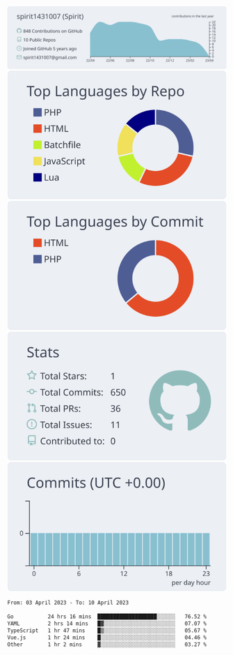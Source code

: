 [![](https://raw.githubusercontent.com/spirit1431007/spirit1431007/master/profile-summary-card-output/nord_bright/0-profile-details.svg)](https://git.io/spiritx)
[![](https://raw.githubusercontent.com/spirit1431007/spirit1431007/master/profile-summary-card-output/nord_bright/1-repos-per-language.svg)](https://git.io/spiritx) [![](https://raw.githubusercontent.com/spirit1431007/spirit1431007/master/profile-summary-card-output/nord_bright/2-most-commit-language.svg)](https://git.io/spiritx)
[![](https://raw.githubusercontent.com/spirit1431007/spirit1431007/master/profile-summary-card-output/nord_bright/3-stats.svg)](https://git.io/spiritx) [![](https://raw.githubusercontent.com/spirit1431007/spirit1431007/master/profile-summary-card-output/nord_bright/4-productive-time.svg)](https://git.io/spiritx)

<!--START_SECTION:waka-->

```text
From: 03 April 2023 - To: 10 April 2023

Go           24 hrs 16 mins  ███████████████████░░░░░░   76.52 %
YAML         2 hrs 14 mins   █▓░░░░░░░░░░░░░░░░░░░░░░░   07.07 %
TypeScript   1 hr 47 mins    █▒░░░░░░░░░░░░░░░░░░░░░░░   05.67 %
Vue.js       1 hr 24 mins    █░░░░░░░░░░░░░░░░░░░░░░░░   04.46 %
Other        1 hr 2 mins     ▓░░░░░░░░░░░░░░░░░░░░░░░░   03.27 %
```

<!--END_SECTION:waka-->

